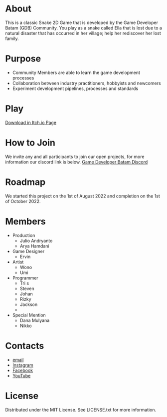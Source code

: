 # About
This is a classic Snake 2D Game that is developed by the Game Developer Batam (GDB) Community.
You play as a snake called Ella that is lost due to a natural disaster that has occurred in her village; help her rediscover her lost family.

# Purpose
- Community Members are able to learn the game development processes
- Collaboration between industry practitioners, hobbyists and newcomers
- Experiment development pipelines, processes and standards

# Play
[Download in Itch.io Page](https://game-developer-batam.itch.io/run-white)

# How to Join
We invite any and all participants to join our open projects, for more information our discord link is below.
[Game Developer Batam Discord](https://discord.gg/zG6E3S238a)

# Roadmap
We started this project on the 1st of August 2022 and completion on the 1st of October 2022.

# Members
- Production
  - Julio Andryanto
  - Arya Hamdani
- Game Designer
  - Ervin
- Artist
  - Wono
  - Umi
- Programmer
  - Tri s
  - Steven
  - Johan
  - Rizky
  - Jackson
  -
- Special Mention
  - Dana Mulyana
  - Nikko

# Contacts
- [email](mailto:game.developer.batam@gmail.com)
- [Instagram](http://www.instagram.com/gdb.community)
- [Facebook](https://www.facebook.com/groups/gamedevbatam)
- [YouTube](https://www.youtube.com/channel/UC8Tw5uio66JSGL6_5SbE5_g)

# License
Distributed under the MIT License. See LICENSE.txt for more information.


